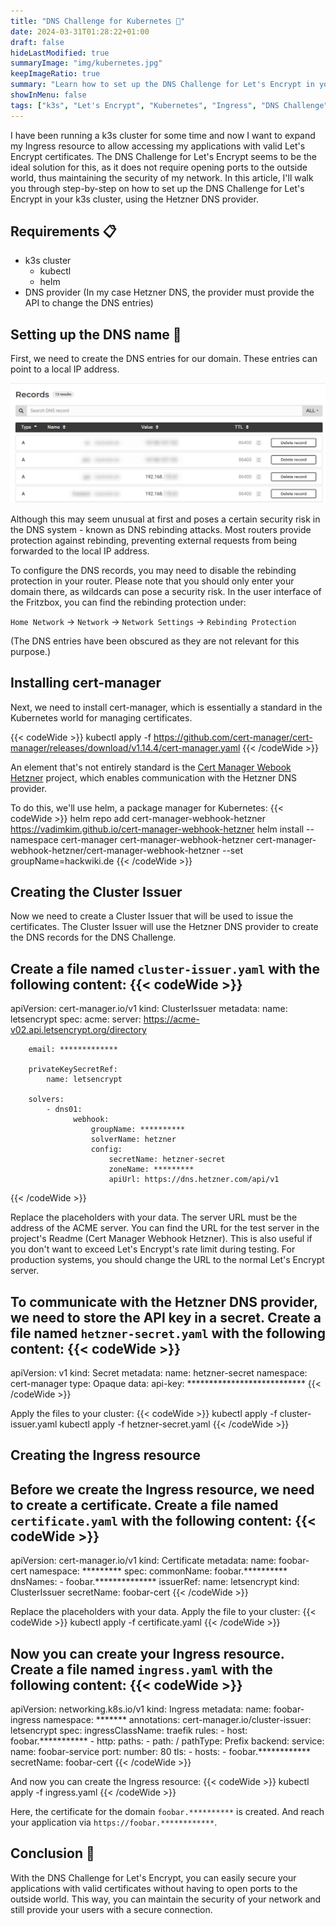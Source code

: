 ```yaml
---
title: "DNS Challenge for Kubernetes 📃"
date: 2024-03-31T01:28:22+01:00
draft: false
hideLastModified: true
summaryImage: "img/kubernetes.jpg"
keepImageRatio: true
summary: "Learn how to set up the DNS Challenge for Let's Encrypt in your k3s cluster."
showInMenu: false
tags: ["k3s", "Let's Encrypt", "Kubernetes", "Ingress", "DNS Challenge", "Hetzner DNS"]
---
```


I have been running a k3s cluster for some time and now I want to expand my Ingress resource to allow accessing my applications with valid Let's Encrypt certificates.
The DNS Challenge for Let's Encrypt seems to be the ideal solution for this, as it does not require opening ports to the outside world, thus maintaining the security of my network.
In this article, I'll walk you through step-by-step on how to set up the DNS Challenge for Let's Encrypt in your k3s cluster, using the Hetzner DNS provider.

## Requirements 📋
  - k3s cluster
    - kubectl
    - helm
  - DNS provider (In my case Hetzner DNS, the provider must provide the API to change the DNS entries)

## Setting up the DNS name 📡
First, we need to create the DNS entries for our domain. These entries can point to a local IP address.

![DNS entries](img/hetzner.png)

Although this may seem unusual at first and poses a certain security risk in the DNS system - known as DNS rebinding attacks. Most routers provide protection against rebinding, preventing external requests from being forwarded to the local IP address.

To configure the DNS records, you may need to disable the rebinding protection in your router. Please note that you should only enter your domain there, as wildcards can pose a security risk. In the user interface of the Fritzbox, you can find the rebinding protection under:

`Home Network` -> `Network` -> `Network Settings` -> `Rebinding Protection`

(The DNS entries have been obscured as they are not relevant for this purpose.)

## Installing cert-manager
Next, we need to install cert-manager, which is essentially a standard in the Kubernetes world for managing certificates.

{{< codeWide >}}
kubectl apply -f https://github.com/cert-manager/cert-manager/releases/download/v1.14.4/cert-manager.yaml
{{< /codeWide >}}

An element that's not entirely standard is the [Cert Manager Webook Hetzner](https://github.com/vadimkim/cert-manager-webhook-hetzner) project, which enables communication with the Hetzner DNS provider.

To do this, we'll use helm, a package manager for Kubernetes:
{{< codeWide >}}
helm repo add cert-manager-webhook-hetzner https://vadimkim.github.io/cert-manager-webhook-hetzner
helm install --namespace cert-manager cert-manager-webhook-hetzner cert-manager-webhook-hetzner/cert-manager-webhook-hetzner --set groupName=hackwiki.de
{{< /codeWide >}}

## Creating the Cluster Issuer
Now we need to create a Cluster Issuer that will be used to issue the certificates. The Cluster Issuer will use the Hetzner DNS provider to create the DNS records for the DNS Challenge.

Create a file named `cluster-issuer.yaml` with the following content:
{{< codeWide >}}
---
apiVersion: cert-manager.io/v1
kind: ClusterIssuer
metadata:
    name: letsencrypt
spec:
    acme:
        server: https://acme-v02.api.letsencrypt.org/directory

        email: *************

        privateKeySecretRef:
            name: letsencrypt

        solvers:
            - dns01:
                  webhook:
                      groupName: **********
                      solverName: hetzner
                      config:
                          secretName: hetzner-secret
                          zoneName: *********
                          apiUrl: https://dns.hetzner.com/api/v1
{{< /codeWide >}}

Replace the placeholders with your data. The server URL must be the address of the ACME server. You can find the URL for the test server in the project's Readme (Cert Manager Webhook Hetzner). This is also useful if you don't want to exceed Let's Encrypt's rate limit during testing. For production systems, you should change the URL to the normal Let's Encrypt server.

To communicate with the Hetzner DNS provider, we need to store the API key in a secret. Create a file named `hetzner-secret.yaml` with the following content:
{{< codeWide >}}
---
apiVersion: v1
kind: Secret
metadata:
    name: hetzner-secret
    namespace: cert-manager
type: Opaque
data:
    api-key: ***************************
{{< /codeWide >}}

Apply the files to your cluster:
{{< codeWide >}}
kubectl apply -f cluster-issuer.yaml
kubectl apply -f hetzner-secret.yaml
{{< /codeWide >}}

## Creating the Ingress resource
Before we create the Ingress resource, we need to create a certificate. Create a file named `certificate.yaml` with the following content:
{{< codeWide >}}
---
apiVersion: cert-manager.io/v1
kind: Certificate
metadata:
    name: foobar-cert
    namespace: *********
spec:
    commonName: foobar.**********
    dnsNames:
        - foobar.**************
    issuerRef:
        name: letsencrypt
        kind: ClusterIssuer
    secretName: foobar-cert
{{< /codeWide >}}

Replace the placeholders with your data. Apply the file to your cluster:
{{< codeWide >}}
kubectl apply -f certificate.yaml
{{< /codeWide >}}

Now you can create your Ingress resource. Create a file named `ingress.yaml` with the following content:
{{< codeWide >}}
---
apiVersion: networking.k8s.io/v1
kind: Ingress
metadata:
    name: foobar-ingress
    namespace: *******
    annotations:
        cert-manager.io/cluster-issuer: letsencrypt
spec:
    ingressClassName: traefik
    rules:
        - host: foobar.***********
        - http:
              paths:
                  - path: /
                    pathType: Prefix
                    backend:
                        service:
                            name: foobar-service
                            port:
                                number: 80
    tls:
        - hosts:
              - foobar.************
          secretName: foobar-cert
{{< /codeWide >}}

And now you can create the Ingress resource:
{{< codeWide >}}
kubectl apply -f ingress.yaml
{{< /codeWide >}}

Here, the certificate for the domain `foobar.**********` is created.
And reach your application via `https://foobar.************`.

## Conclusion 🎉
With the DNS Challenge for Let's Encrypt, you can easily secure your applications with valid certificates without having to open ports to the outside world. This way, you can maintain the security of your network and still provide your users with a secure connection.